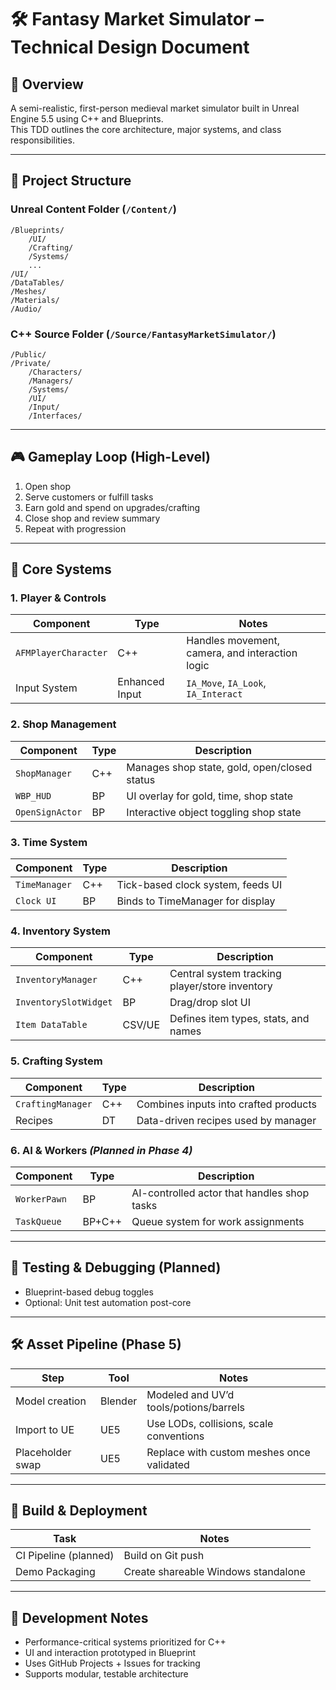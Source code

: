 # 🛠️ Fantasy Market Simulator – Technical Design Document

## 📌 Overview
A semi-realistic, first-person medieval market simulator built in Unreal Engine 5.5 using C++ and Blueprints.  
This TDD outlines the core architecture, major systems, and class responsibilities.

---

## 📁 Project Structure

### Unreal Content Folder (`/Content/`)
```
/Blueprints/
    /UI/
    /Crafting/
    /Systems/
    ...
/UI/
/DataTables/
/Meshes/
/Materials/
/Audio/
```

### C++ Source Folder (`/Source/FantasyMarketSimulator/`)
```
/Public/
/Private/
    /Characters/
    /Managers/
    /Systems/
    /UI/
    /Input/
    /Interfaces/
```

---

## 🎮 Gameplay Loop (High-Level)
1. Open shop  
2. Serve customers or fulfill tasks  
3. Earn gold and spend on upgrades/crafting  
4. Close shop and review summary  
5. Repeat with progression

---

## 🧱 Core Systems

### 1. Player & Controls
| Component            | Type            | Notes |
|----------------------|------------------|-------|
| `AFMPlayerCharacter` | C++             | Handles movement, camera, and interaction logic |
| Input System         | Enhanced Input  | `IA_Move`, `IA_Look`, `IA_Interact` |

### 2. Shop Management
| Component        | Type | Description |
|------------------|------|-------------|
| `ShopManager`    | C++  | Manages shop state, gold, open/closed status |
| `WBP_HUD`        | BP   | UI overlay for gold, time, shop state |
| `OpenSignActor`  | BP   | Interactive object toggling shop state |

### 3. Time System
| Component        | Type | Description |
|------------------|------|-------------|
| `TimeManager`    | C++  | Tick-based clock system, feeds UI |
| `Clock UI`       | BP   | Binds to TimeManager for display |

### 4. Inventory System
| Component              | Type     | Description |
|------------------------|----------|-------------|
| `InventoryManager`     | C++      | Central system tracking player/store inventory |
| `InventorySlotWidget`  | BP       | Drag/drop slot UI |
| `Item DataTable`       | CSV/UE   | Defines item types, stats, and names |

### 5. Crafting System
| Component          | Type | Description |
|--------------------|------|-------------|
| `CraftingManager`  | C++  | Combines inputs into crafted products |
| Recipes            | DT   | Data-driven recipes used by manager |

### 6. AI & Workers *(Planned in Phase 4)*
| Component      | Type    | Description |
|----------------|---------|-------------|
| `WorkerPawn`   | BP      | AI-controlled actor that handles shop tasks |
| `TaskQueue`    | BP+C++  | Queue system for work assignments |

---

## 🧪 Testing & Debugging (Planned)
- Blueprint-based debug toggles  
- Optional: Unit test automation post-core

---

## 🛠 Asset Pipeline (Phase 5)
| Step              | Tool     | Notes |
|-------------------|----------|-------|
| Model creation    | Blender  | Modeled and UV’d tools/potions/barrels |
| Import to UE      | UE5      | Use LODs, collisions, scale conventions |
| Placeholder swap  | UE5      | Replace with custom meshes once validated |

---

## 🚀 Build & Deployment
| Task                   | Notes |
|------------------------|-------|
| CI Pipeline (planned)  | Build on Git push |
| Demo Packaging         | Create shareable Windows standalone |

---

## 📌 Development Notes
- Performance-critical systems prioritized for C++  
- UI and interaction prototyped in Blueprint  
- Uses GitHub Projects + Issues for tracking  
- Supports modular, testable architecture
